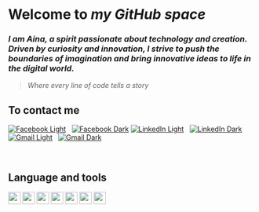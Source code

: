 # Welcome to _my GitHub space_  
### _I am Aina, a spirit passionate about technology and creation. Driven by curiosity and innovation, I strive to push the boundaries of imagination and bring innovative ideas to life in the digital world._
> _Where every line of code tells a story_
## To contact me
[![Facebook Light](https://img.icons8.com/color/48/000000/facebook.png)](https://www.facebook.com/profile.php?id=100009358777649)&nbsp;&nbsp;
[![Facebook Dark](https://img.icons8.com/color/48/000000/facebook.png)](https://www.facebook.com/profile.php?id=100009358777649)
[![LinkedIn Light](./img/linkedin-light.svg)](https://www.linkedin.com/in/ny-aina-andriaharisoa-219b96292/#gh-light-mode-only)&nbsp;&nbsp;
[![LinkedIn Dark](./img/linkedin-dark.svg)](https://www.linkedin.com/in/ny-aina-andriaharisoa-219b96292/#gh-dark-mode-only)
[![Gmail Light](https://img.icons8.com/color/48/000000/gmail.png)](mailto:anunnakiaina@gmail.com)&nbsp;&nbsp;
[![Gmail Dark](https://img.icons8.com/color/48/000000/gmail.png)](mailto:anunnakiaina@gmail.com)

&nbsp;&nbsp;
## Language and tools  
<a href="https://developer.mozilla.org/en-US/docs/Web/JavaScript"><img src="https://img.icons8.com/color/48/000000/javascript.png" width="25px"></a>
<a href="https://www.java.com/"><img src="https://img.icons8.com/color/48/000000/java-coffee-cup-logo.png" width="25px"></a>
<a href="https://code.visualstudio.com/"><img src="https://img.icons8.com/color/48/000000/visual-studio-code-2019.png" width="25px"></a>
<a href="https://developer.mozilla.org/en-US/docs/Web/HTML"><img src="https://img.icons8.com/color/48/000000/html-5.png" width="25px"></a>
<a href="https://developer.mozilla.org/en-US/docs/Web/CSS"><img src="https://img.icons8.com/color/48/000000/css3.png" width="25px"></a>
<a href="https://docs.microsoft.com/en-us/dotnet/csharp/"><img src="https://img.icons8.com/color/48/000000/c-sharp-logo.png" width="25px"></a>
<a href="https://www.python.org/"><img src="https://img.icons8.com/color/48/000000/python.png" width="25px"></a>
